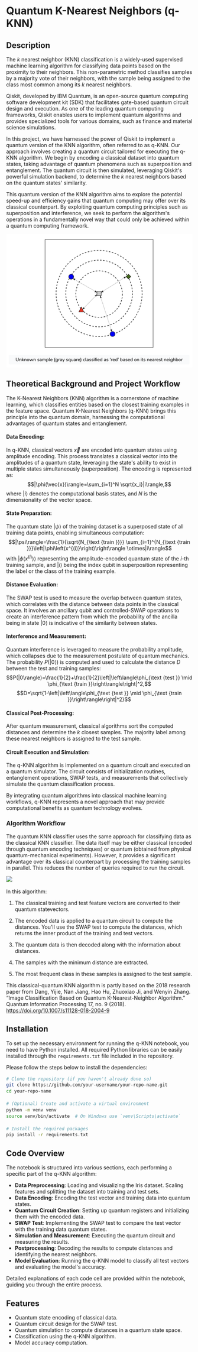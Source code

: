 
# Quantum K-Nearest Neighbors (q-KNN)

## Description
The $k$ nearest neighbor (KNN) classification is a widely-used supervised machine learning algorithm for classifying data points based on the proximity to their neighbors. This non-parametric method classifies samples by a majority vote of their neighbors, with the sample being assigned to the class most common among its $k$ nearest neighbors.

Qiskit, developed by IBM Quantum, is an open-source quantum computing software development kit (SDK) that facilitates gate-based quantum circuit design and execution. As one of the leading quantum computing frameworks, Qiskit enables users to implement quantum algorithms and provides specialized tools for various domains, such as finance and material science simulations.

In this project, we have harnessed the power of Qiskit to implement a quantum version of the KNN algorithm, often referred to as q-KNN. Our approach involves creating a quantum circuit tailored for executing the q-KNN algorithm. We begin by encoding a classical dataset into quantum states, taking advantage of quantum phenomena such as superposition and entanglement. The quantum circuit is then simulated, leveraging Qiskit's powerful simulation backend, to determine the $k$ nearest neighbors based on the quantum states' similarity.

This quantum version of the KNN algorithm aims to explore the potential speed-up and efficiency gains that quantum computing may offer over its classical counterpart. By exploiting quantum computing principles such as superposition and interference, we seek to perform the algorithm's operations in a fundamentally novel way that could only be achieved within a quantum computing framework.

![](/readme_visuals/knn_visual.png)

## Theoretical Background and Project Workflow
The K-Nearest Neighbors (KNN) algorithm is a cornerstone of machine learning, which classifies entities based on the closest training examples in the feature space. Quantum K-Nearest Neighbors (q-KNN) brings this principle into the quantum domain, harnessing the computational advantages of quantum states and entanglement.

#### Data Encoding:

In q-KNN, classical vectors $\vec{x}$ are encoded into quantum states using amplitude encoding. This process translates a classical vector into the amplitudes of a quantum state, leveraging the state's ability to exist in multiple states simultaneously (superposition). The encoding is represented as:
$$|\phi(\vec{x})\rangle=\sum_{i=1}^N \sqrt{x_i}|i\rangle,$$
where $|i\rangle$ denotes the computational basis states, and $N$ is the dimensionality of the vector space.

#### State Preparation:

The quantum state $|\psi\rangle$ of the training dataset is a superposed state of all training data points, enabling simultaneous computation:
$$|\psi\rangle=\frac{1}{\sqrt{N_{\text {train }}}} \sum_{i=1}^{N_{\text {train }}}\left|\phi\left(x^{(i)}\right)\right\rangle \otimes|i\rangle$$
with $\left|\phi\left(x^{(i)}\right)\right\rangle$ representing the amplitude-encoded quantum state of the $i$-th training sample, and $|i\rangle$ being the index qubit in superposition representing the label or the class of the training example.

#### Distance Evaluation:

The SWAP test is used to measure the overlap between quantum states, which correlates with the distance between data points in the classical space. It involves an ancillary qubit and controlled-SWAP operations to create an interference pattern from which the probability of the ancilla being in state $|0\rangle$ is indicative of the similarity between states.

#### Interference and Measurement:

Quantum interference is leveraged to measure the probability amplitude, which collapses due to the measurement postulate of quantum mechanics. The probability $P(|0\rangle)$ is computed and used to calculate the distance $D$ between the test and training samples:
$$P(|0\rangle)=\frac{1}{2}+\frac{1}{2}\left|\left\langle\phi_{\text {test }} \mid \phi_{\text {train }}\right\rangle\right|^2,$$
$$D=\sqrt{1-\left|\left\langle\phi_{\text {test }} \mid \phi_{\text {train }}\right\rangle\right|^2}$$

#### Classical Post-Processing:

After quantum measurement, classical algorithms sort the computed distances and determine the $k$ closest samples. The majority label among these nearest neighbors is assigned to the test sample.

#### Circuit Execution and Simulation:

The q-KNN algorithm is implemented on a quantum circuit and executed on a quantum simulator. The circuit consists of initialization routines, entanglement operations, SWAP tests, and measurements that collectively simulate the quantum classification process.

By integrating quantum algorithms into classical machine learning workflows, q-KNN represents a novel approach that may provide computational benefits as quantum technology evolves.

### Algorithm Workflow

The quantum KNN classifier uses the same approach for classifying data as the classical KNN classifier. The data itself may be either classical (encoded through quantum encoding techniques) or quantum (obtained from physical quantum-mechanical experiments). However, it provides a significant advantage over its classical counterpart by processing the training samples in parallel. This reduces the number of queries required to run the circuit.

![](/readme_visuals/qknn_workflow.png)

In this algorithm:

1. The classical training and test feature vectors are converted to their quantum statevectors.

2. The encoded data is applied to a quantum circuit to compute the distances. You'll use the SWAP test to compute the distances, which returns the inner product of the training and test vectors.

3. The quantum data is then decoded along with the information about distances.

4. The samples with the minimum distance are extracted.

5. The most frequent class in these samples is assigned to the test sample.

This classical-quantum KNN algorithm is partly based on the 2018 research paper from Dang, Yijie, Nan Jiang, Hao Hu, Zhuoxiao Ji, and Wenyin Zhang. “Image Classification Based on Quantum K-Nearest-Neighbor Algorithm.” Quantum Information Processing 17, no. 9 (2018). https://doi.org/10.1007/s11128-018-2004-9
## Installation

To set up the necessary environment for running the q-KNN notebook, you need to have Python installed. All required Python libraries can be easily installed through the `requirements.txt` file included in the repository.

Please follow the steps below to install the dependencies:

```bash
# Clone the repository (if you haven't already done so)
git clone https://github.com/your-username/your-repo-name.git
cd your-repo-name

# (Optional) Create and activate a virtual environment
python -m venv venv
source venv/bin/activate  # On Windows use `venv\Scripts\activate`

# Install the required packages
pip install -r requirements.txt
```

## Code Overview

The notebook is structured into various sections, each performing a specific part of the q-KNN algorithm:

- **Data Preprocessing**: Loading and visualizing the Iris dataset. Scaling features and splitting the dataset into training and test sets.
- **Data Encoding**: Encoding the test vector and training data into quantum states.
- **Quantum Circuit Creation**: Setting up quantum registers and initializing them with the encoded data.
- **SWAP Test**: Implementing the SWAP test to compare the test vector with the training data quantum states.
- **Simulation and Measurement**: Executing the quantum circuit and measuring the results.
- **Postprocessing**: Decoding the results to compute distances and identifying the nearest neighbors.
- **Model Evaluation**: Running the q-KNN model to classify all test vectors and evaluating the model's accuracy.

Detailed explanations of each code cell are provided within the notebook, guiding you through the entire process.

## Features

- Quantum state encoding of classical data.
- Quantum circuit design for the SWAP test.
- Quantum simulation to compute distances in a quantum state space.
- Classification using the q-KNN algorithm.
- Model accuracy computation.

